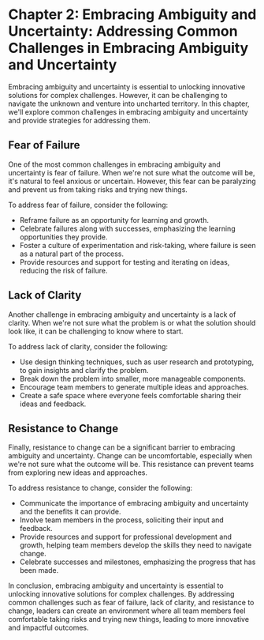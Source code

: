 Chapter 2: Embracing Ambiguity and Uncertainty: Addressing Common Challenges in Embracing Ambiguity and Uncertainty
===================================================================================================================

Embracing ambiguity and uncertainty is essential to unlocking innovative solutions for complex challenges. However, it can be challenging to navigate the unknown and venture into uncharted territory. In this chapter, we'll explore common challenges in embracing ambiguity and uncertainty and provide strategies for addressing them.

Fear of Failure
---------------

One of the most common challenges in embracing ambiguity and uncertainty is fear of failure. When we're not sure what the outcome will be, it's natural to feel anxious or uncertain. However, this fear can be paralyzing and prevent us from taking risks and trying new things.

To address fear of failure, consider the following:

* Reframe failure as an opportunity for learning and growth.
* Celebrate failures along with successes, emphasizing the learning opportunities they provide.
* Foster a culture of experimentation and risk-taking, where failure is seen as a natural part of the process.
* Provide resources and support for testing and iterating on ideas, reducing the risk of failure.

Lack of Clarity
---------------

Another challenge in embracing ambiguity and uncertainty is a lack of clarity. When we're not sure what the problem is or what the solution should look like, it can be challenging to know where to start.

To address lack of clarity, consider the following:

* Use design thinking techniques, such as user research and prototyping, to gain insights and clarify the problem.
* Break down the problem into smaller, more manageable components.
* Encourage team members to generate multiple ideas and approaches.
* Create a safe space where everyone feels comfortable sharing their ideas and feedback.

Resistance to Change
--------------------

Finally, resistance to change can be a significant barrier to embracing ambiguity and uncertainty. Change can be uncomfortable, especially when we're not sure what the outcome will be. This resistance can prevent teams from exploring new ideas and approaches.

To address resistance to change, consider the following:

* Communicate the importance of embracing ambiguity and uncertainty and the benefits it can provide.
* Involve team members in the process, soliciting their input and feedback.
* Provide resources and support for professional development and growth, helping team members develop the skills they need to navigate change.
* Celebrate successes and milestones, emphasizing the progress that has been made.

In conclusion, embracing ambiguity and uncertainty is essential to unlocking innovative solutions for complex challenges. By addressing common challenges such as fear of failure, lack of clarity, and resistance to change, leaders can create an environment where all team members feel comfortable taking risks and trying new things, leading to more innovative and impactful outcomes.
